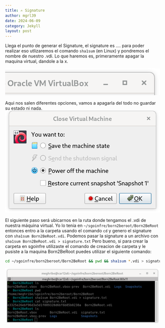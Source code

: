 ```yaml
---
title: ✍️ Signature
author: mgrl39
date: 2024-06-09
category: Jekyll
layout: post
---
```

Llega el punto de generar el Signature, el signature es .... para poder realizar eso utlizaremos el comando `sha1sum` (en Linux) y pondremos el nombre de nuestro .vdi.
Lo que haremos es, primeramente apagar la maquina virtual, dandole a la x.
<div style="text-align: center;">
    <img src="https://raw.githubusercontent.com/mgrl39/Born2BeRoot/main/steps/b2br_img_252.png" alt="Imagen 252"/>
</div>

Aqui nos salen diferentes opciones, vamos a apagarla del todo no guardar su estado ni nada.
![Imagen 253](https://raw.githubusercontent.com/mgrl39/Born2BeRoot/main/steps/b2br_img_253.png)


El siguiente paso será ubicarnos en la ruta donde tengamos el .vdi de nuestra máquina virtual.
Yo lo tenia en `~/sgoinfre/born2beroot/Born2BeRoot` entonces entro a la carpeta usando el comando `cd` y genero el signature con `sha1sum Born2BeRoot.vdi`.
Podemos pasar la signature a un archivo con `sha1sum Born2BeRoot.vdi > signature.txt`
Pero bueno, si para crear la carpeta en sgoinfre utilizaste el comando de creacion de carpeta y le pusiste a la maquina Born2BeRoot puedes utilizar el siguiente comando:
```bash
cd ~/sgoinfre/born2beroot/Born2BeRoot && pwd && sha1sum *.vdi > signature.txt && ls && cat signature.txt
```
![Imagen 254](https://raw.githubusercontent.com/mgrl39/Born2BeRoot/main/steps/b2br_img_254.png)
